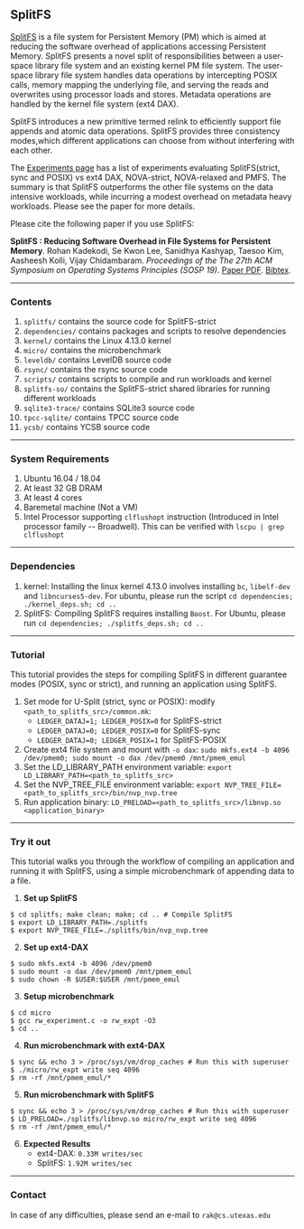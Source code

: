 ## SplitFS

[SplitFS](https://github.com/rohankadekodi/SplitFS) is a file system for Persistent Memory (PM) which is aimed at reducing the software overhead of applications accessing Persistent Memory. SplitFS presents a novel split of responsibilities between a user-space library file system and an existing kernel PM file system. The user-space library file system handles data operations by intercepting POSIX calls, memory mapping the underlying file, and serving the reads and overwrites using processor loads and stores. Metadata operations are handled by the kernel file system (ext4 DAX). 

SplitFS introduces a new primitive termed relink to efficiently support file appends and atomic data operations. SplitFS provides three consistency modes,which different applications can choose from without interfering with each other.

The [Experiments
page](https://github.com/rohankadekodi/SplitFS/blob/master/experiments.md)
has a list of experiments evaluating SplitFS(strict, sync and POSIX) vs ext4 DAX, NOVA-strict, NOVA-relaxed and PMFS. The summary is that SplitFS outperforms the other file systems on the data intensive workloads, while incurring a modest overhead on metadata heavy workloads. Please see the paper for more details. 

Please cite the following paper if you use SplitFS: 

**SplitFS : Reducing Software Overhead in File Systems for Persistent Memory**.
Rohan Kadekodi, Se Kwon Lee, Sanidhya Kashyap, Taesoo Kim, Aasheesh Kolli, Vijay Chidambaram. 
*Proceedings of the The 27th ACM Symposium on Operating Systems Principles (SOSP 19)*. 
[Paper PDF](https://www.cs.utexas.edu/~vijay/papers/sosp19-splitfs.pdf). [Bibtex](https://www.cs.utexas.edu/~vijay/bibtex/sosp19-splitfs.bib).

---

### Contents

1. `splitfs/` contains the source code for SplitFS-strict
2. `dependencies/` contains packages and scripts to resolve dependencies
3. `kernel/` contains the Linux 4.13.0 kernel
4. `micro/` contains the microbenchmark
4. `leveldb/` contains LevelDB source code
5. `rsync/` contains the rsync source code
6. `scripts/` contains scripts to compile and run workloads and kernel
7. `splitfs-so/` contains the SplitFS-strict shared libraries for running different workloads
8. `sqlite3-trace/` contains SQLite3 source code
9. `tpcc-sqlite/` contains TPCC source code
10. `ycsb/` contains YCSB source code

---

### System Requirements

1. Ubuntu 16.04 / 18.04
2. At least 32 GB DRAM
3. At least 4 cores
4. Baremetal machine (Not a VM)
5. Intel Processor supporting `clflushopt` instruction (Introduced in Intel processor family -- Broadwell). This can be verified with `lscpu | grep clflushopt`

---

### Dependencies

1. kernel: Installing the linux kernel 4.13.0 involves installing `bc`, `libelf-dev` and `libncurses5-dev`. For ubuntu, please run the script `cd dependencies; ./kernel_deps.sh; cd ..`
2. SplitFS: Compiling SplitFS requires installing `Boost`. For Ubuntu, please run `cd dependencies; ./splitfs_deps.sh; cd ..`

---

### Tutorial

This tutorial provides the steps for compiling SplitFS in different guarantee modes (POSIX, sync or strict), and running an application using SplitFS.

1. Set mode for U-Split (strict, sync or POSIX): modify `<path_to_splitfs_src>/common.mk`:
    * `LEDGER_DATAJ=1; LEDGER_POSIX=0` for SplitFS-strict
    * `LEDGER_DATAJ=0; LEDGER_POSIX=0` for SplitFS-sync
    * `LEDGER_DATAJ=0; LEDGER_POSIX=1` for SplitFS-POSIX
1. Create ext4 file system and mount with `-o dax`: `sudo mkfs.ext4 -b 4096 /dev/pmem0; sudo mount -o dax /dev/pmem0 /mnt/pmem_emul`
2. Set the LD_LIBRARY_PATH environment variable: `export LD_LIBRARY_PATH=<path_to_splitfs_src>`
3. Set the NVP_TREE_FILE environment variable: `export NVP_TREE_FILE=<path_to_splitfs_src>/bin/nvp_nvp.tree`
4. Run  application binary: `LD_PRELOAD=<path_to_splitfs_src>/libnvp.so <application_binary>`

---

### Try it out

This tutorial walks you through the workflow of compiling an application and running it with SplitFS, using a simple microbenchmark of appending data to a file.

1. <b>Set up SplitFS</b>
```
$ cd splitfs; make clean; make; cd .. # Compile SplitFS
$ export LD_LIBRARY_PATH=./splitfs
$ export NVP_TREE_FILE=./splitfs/bin/nvp_nvp.tree
```
2. <b>Set up ext4-DAX </b>
```
$ sudo mkfs.ext4 -b 4096 /dev/pmem0
$ sudo mount -o dax /dev/pmem0 /mnt/pmem_emul
$ sudo chown -R $USER:$USER /mnt/pmem_emul
```
3. <b>Setup microbenchmark </b>
```
$ cd micro
$ gcc rw_experiment.c -o rw_expt -O3
$ cd ..
```
4. <b>Run microbenchmark with ext4-DAX </b>
```
$ sync && echo 3 > /proc/sys/vm/drop_caches # Run this with superuser
$ ./micro/rw_expt write seq 4096
$ rm -rf /mnt/pmem_emul/*
```
5. <b>Run microbenchmark with SplitFS</b>
```
$ sync && echo 3 > /proc/sys/vm/drop_caches # Run this with superuser
$ LD_PRELOAD=./splitfs/libnvp.so micro/rw_expt write seq 4096
$ rm -rf /mnt/pmem_emul/*
```
6. <b>Expected Results </b>
    * ext4-DAX: `0.33M writes/sec`
    * SplitFS: `1.92M writes/sec`

---

### Contact

In case of any difficulties, please send an e-mail to `rak@cs.utexas.edu`

